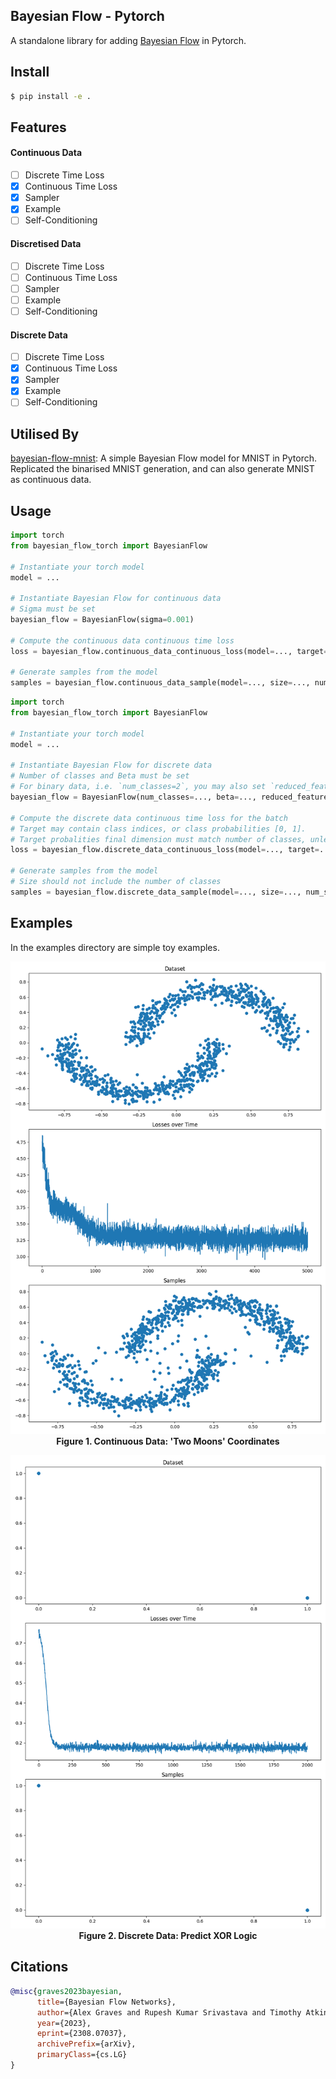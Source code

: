 ## Bayesian Flow - Pytorch

A standalone library for adding <a href="https://arxiv.org/abs/2308.07037">Bayesian Flow</a> in Pytorch.

## Install

```bash
$ pip install -e .
```

## Features

#### Continuous Data
- [ ] Discrete Time Loss
- [x] Continuous Time Loss
- [x] Sampler
- [x] Example
- [ ] Self-Conditioning

#### Discretised Data
- [ ] Discrete Time Loss
- [ ] Continuous Time Loss
- [ ] Sampler
- [ ] Example
- [ ] Self-Conditioning

#### Discrete Data
- [ ] Discrete Time Loss
- [x] Continuous Time Loss
- [x] Sampler
- [x] Example
- [ ] Self-Conditioning

## Utilised By

[bayesian-flow-mnist](https://github.com/thorinf/bayesian-flow-mnist): 
A simple Bayesian Flow model for MNIST in Pytorch. 
Replicated the binarised MNIST generation, and can also generate MNIST as continuous data.


## Usage

```python
import torch
from bayesian_flow_torch import BayesianFlow

# Instantiate your torch model
model = ...

# Instantiate Bayesian Flow for continuous data
# Sigma must be set
bayesian_flow = BayesianFlow(sigma=0.001)

# Compute the continuous data continuous time loss
loss = bayesian_flow.continuous_data_continuous_loss(model=..., target=..., model_kwargs=...)

# Generate samples from the model 
samples = bayesian_flow.continuous_data_sample(model=..., size=..., num_steps=..., device=..., model_kwargs=...)
```

```python
import torch
from bayesian_flow_torch import BayesianFlow

# Instantiate your torch model
model = ...

# Instantiate Bayesian Flow for discrete data
# Number of classes and Beta must be set
# For binary data, i.e. `num_classes=2`, you may also set `reduced_features_binary=True` to reduce the features to 1
bayesian_flow = BayesianFlow(num_classes=..., beta=..., reduced_features_binary=...)

# Compute the discrete data continuous time loss for the batch
# Target may contain class indices, or class probabilities [0, 1]. 
# Target probalities final dimension must match number of classes, unless `reduced_features_binary=True` where it's 1.
loss = bayesian_flow.discrete_data_continuous_loss(model=..., target=..., model_kwargs=...)

# Generate samples from the model 
# Size should not include the number of classes
samples = bayesian_flow.discrete_data_sample(model=..., size=..., num_steps=..., device=..., model_kwargs=...)
```


## Examples

In the examples directory are simple toy examples.

<p align="center">
  <img src="figures/continuous.png" alt="Continuous Data: 'Two Moons' Coordinates">
  <br>
  <b>Figure 1. Continuous Data: 'Two Moons' Coordinates</b>
</p>


<p align="center">
  <img src="figures/discrete.png" alt="Discrete Data: Predict XOR Logic">
  <br>
  <b>Figure 2. Discrete Data: Predict XOR Logic</b>
</p>

## Citations

```bibtex
@misc{graves2023bayesian,
      title={Bayesian Flow Networks}, 
      author={Alex Graves and Rupesh Kumar Srivastava and Timothy Atkinson and Faustino Gomez},
      year={2023},
      eprint={2308.07037},
      archivePrefix={arXiv},
      primaryClass={cs.LG}
}
```
